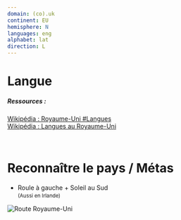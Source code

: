 ```yaml
---
domain: (co).uk
continent: EU
hemisphere: N
languages: eng
alphabet: lat
direction: L
---
```


# Langue

##### Ressources :

[Wikipédia : Royaume-Uni #Langues](https://fr.wikipedia.org/wiki/Royaume-Uni#Langues)  
[Wikipédia : Langues au Royaume-Uni](https://fr.wikipedia.org/wiki/Langues_au_Royaume-Uni)

<br/>

# Reconnaître le pays / Métas

- Roule à gauche + Soleil au Sud  
  <small>(Aussi en Irlande)</small>
  
![Route Royaume-Uni](/images/countries/gb/route.png)
